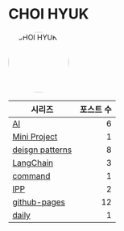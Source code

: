 # CHOI HYUK

<img src="https://velog.velcdn.com/images/choi-hyk/profile/5800b0e9-9717-4248-9fe1-fa1bd8308def/image.png" alt="CHOI HYUK" style="width:120px;height:120px;border-radius:50%;object-fit:cover;" />

| 시리즈 | 포스트 수 |
|---|---:|
| [AI](./AI/) | 6 |
| [Mini Project](./Mini%20Project/) | 1 |
| [deisgn patterns](./deisgn%20patterns/) | 8 |
| [LangChain](./LangChain/) | 3 |
| [command](./command/) | 1 |
| [IPP](./IPP/) | 2 |
| [github-pages](./github-pages/) | 12 |
| [daily](./daily/) | 1 |
